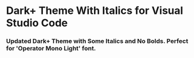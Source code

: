 # Dark+ Theme With Italics for Visual Studio Code

### Updated Dark+ Theme with Some Italics and No Bolds. Perfect for 'Operator Mono Light' font.


